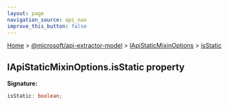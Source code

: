```yaml
---
layout: page
navigation_source: api_nav
improve_this_button: false
---
```



[Home](./index.md) &gt; [@microsoft/api-extractor-model](./api-extractor-model.md) &gt; [IApiStaticMixinOptions](./api-extractor-model.iapistaticmixinoptions.md) &gt; [isStatic](./api-extractor-model.iapistaticmixinoptions.isstatic.md)

## IApiStaticMixinOptions.isStatic property

<b>Signature:</b>

```typescript
isStatic: boolean;
```

